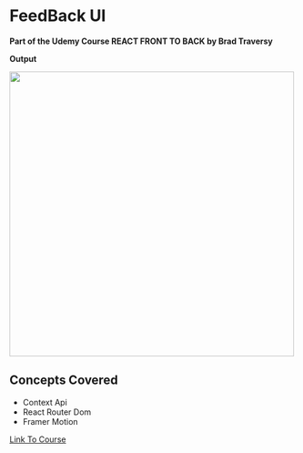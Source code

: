 # FeedBack UI

<b>Part of the Udemy Course REACT FRONT TO BACK by Brad Traversy</b>

<b>Output</b>

<img src="./screenshot/FramerMotion.gif" width="500" />

## Concepts Covered

<ul>
<li>Context Api</li>
<li>React Router Dom</li>
<li>Framer Motion</li>
</ul>

[Link To Course](https://www.udemy.com/course/react-front-to-back-2022/)
